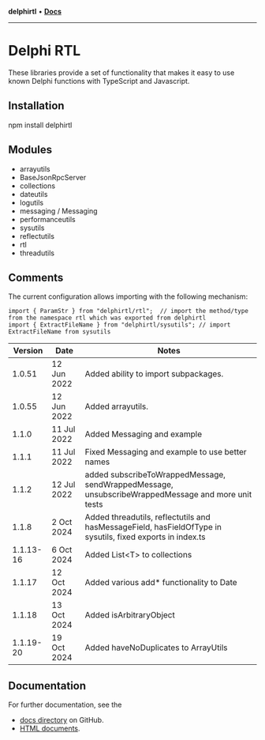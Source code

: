 **delphirtl** • [**Docs**](globals.md)

***

# Delphi RTL

These libraries provide a set of functionality that makes it easy to use known Delphi functions with TypeScript and Javascript.

## Installation
npm install delphirtl

## Modules
* arrayutils
* BaseJsonRpcServer
* collections
* dateutils  
* logutils  
* messaging / Messaging
* performanceutils
* sysutils  
* reflectutils
* rtl  
* threadutils  

## Comments
The current configuration allows importing with the following mechanism:

```
import { ParamStr } from "delphirtl/rtl";  // import the method/type from the namespace rtl which was exported from delphirtl  
import { ExtractFileName } from "delphirtl/sysutils"; // import ExtractFileName from sysutils   
```

| Version  | Date        | Notes  |  
|----------|-------------|--------|  
| 1.0.51   | 12 Jun 2022 | Added ability to import subpackages. |
| 1.0.55   | 12 Jun 2022 | Added arrayutils. |
| 1.1.0    | 11 Jul 2022 | Added Messaging and example |
| 1.1.1    | 11 Jul 2022 | Fixed Messaging and example to use better names |
| 1.1.2    | 12 Jul 2022 | added subscribeToWrappedMessage, sendWrappedMessage, unsubscribeWrappedMessage and more unit tests |
| 1.1.8  | 2 Oct 2024 | Added threadutils, reflectutils and hasMessageField, hasFieldOfType in sysutils, fixed exports in index.ts |
| 1.1.13-16 | 6 Oct 2024 | Added List\<T\> to collections |
| 1.1.17 | 12 Oct 2024 | Added various add* functionality to Date |
| 1.1.18 | 13 Oct 2024 | Added isArbitraryObject |
| 1.1.19-20 | 19 Oct 2024 | Added haveNoDuplicates to ArrayUtils |

## Documentation
For further documentation, see the 
* [docs directory](https://chuacw.github.io/delphirtl/md/globals.html) on GitHub.
* [HTML documents](https://chuacw.github.io/delphirtl/html/index.html).
